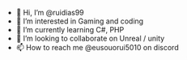 - 👋 Hi, I’m @ruidias99
- 👀 I’m interested in Gaming and coding
- 🌱 I’m currently learning C#, PHP
- 💞️ I’m looking to collaborate on Unreal / unity 
- 📫 How to reach me @eusouorui5010 on discord


